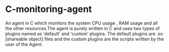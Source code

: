 C-monitoring-agent
==================

An agent in C which monitors the system CPU usage , RAM usage and all the other resources.The agent is purely written in C and uses two types of plugins named as 'default' and 'custom' plugins. The default plugins are .so [shareable object] files and the custom plugins are the scripts written by the user of the Agent.
